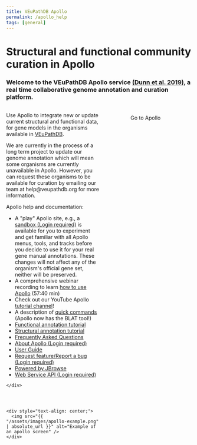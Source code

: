 ```yaml
---
title: VEuPathDB Apollo
permalink: /apollo_help
tags: [general]
---
```

<style>

div.apollo-layout {
  display: flex;
  justify-content: space-between;
}
div.apollo-layout>div {
  width: 60%;
}
div.apollo-layout img {
  width: 40em; 
  margin-top: .5em; 
  margin-left: 1em;  
  border: 1px solid grey;
}
div.centered-button {
  margin-top: 1.5em;
  text-align: center;
}
div.centered-button a {
  text-decoration: none;
}

</style>


<h1>Structural and functional community curation in Apollo</h1>

<div class="static-content">
  <h3>Welcome to the VEuPathDB Apollo service <a target="_blank" href="https://pubmed.ncbi.nlm.nih.gov/30726205">(Dunn et al. 2019)</a>, a real time collaborative genome annotation and curation platform.</h3>

  <div class="apollo-layout">
    <div>
      <p>
      Use Apollo to integrate new or update current structural and functional data, for gene models in the organisms available in <a href="https://veupathdb.org/veupathdb/app/search/organism/GenomeDataTypes/result">VEuPathDB</a>.</p> 
<p>
We are currently in the process of a long term project to update our genome annotation which will mean some organisms are currently unavailable in Apollo. However, you can request these organisms to be available for curation by emailing our team at help@veupathdb.org for more information.</p>
      
<p>Apollo help and documentation:
<ul> 
 <li>A "play" Apollo site, e.g., a <a href="https://apollo-sandbox.veupathdb.org/annotator/index">sandbox (Login required)</a> is available for you to experiment and get familiar with all Apollo menus, tools, and tracks before you decide to use it for your real gene manual annotations. These changes will not affect any of the organism's official gene set, neither will be preserved.</li>
  <li>A comprehensive webinar recording to learn <a target="_blank" href="https://youtu.be/RMXZDBMh8Fo">how to use Apollo</a> (57:40 min)</li>
  <li>Check out our YouTube Apollo <a target="_blank" href="https://youtube.com/playlist?list=PLWzQB3i5sYALdtuACxZRowVoqhLimhwx_">tutorial channel</a>!</li>
  <li>A description of <a href="/a/app/static-content/apolloQuickCommands.html">quick commands</a> (Apollo now has the BLAT tool!)</li> 
  <li><a href="{{'/documents/Apollo_functional_annotation_26_10_2021.pdf' | absolute_url}}">Functional annotation tutorial </a> </li>
  <li><a href="{{'/documents/Apollo_structural_annotation_31_05_2022.pdf' | absolute_url}}">Structural annotation tutorial </a> </li>
  <li><a href="/a/app/static-content/faq.html#apollo">Frequently Asked Questions</a></li>
  <li><a href="https://apollo.veupathdb.org/1613634913933131701353630290/about">About Apollo (Login required)</a></li> 
  <li><a target="_blank" href="https://genomearchitect.readthedocs.io/en/latest/UsersGuide.html">User Guide</a></li> 
  <li><a target="_blank" href="https://github.com/gmod/apollo/issues/new">Request feature/Report a bug (Login required)</a></li> 
  <li><a target="_blank" href="https://jbrowse.org/jb2/">Powered by JBrowse</a></li> 
  <li><a href="https://apollo.veupathdb.org/56133187121381847651851098590/jbrowse/web_services/api">Web Service API (Login required)</a></li> 

</ul>
  </p>
      
    </div>
  

  
  
    <div style="text-align: center;">
      <img src="{{ "/assets/images/apollo-example.png" | absolute_url }}" alt="Example of an apollo screen" />      
    </div>
  </div>

  <div class="centered-button">
      <a class="eupathdb-BigButton" title="Open Apollo in a new tab/window"  href="https://apollo.veupathdb.org/">Go to Apollo</a>
  </div>

</div>

